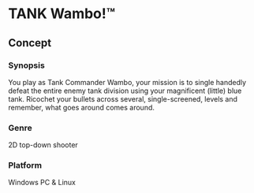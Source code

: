 # TANK Wambo!™

## Concept

### Synopsis
You play as Tank Commander Wambo, your mission is to single handedly defeat the entire enemy tank division using your magnificent (little) blue tank. Ricochet your bullets across several, single-screened, levels and remember, what goes around comes around.

### Genre
2D top-down shooter

### Platform
Windows PC & Linux


